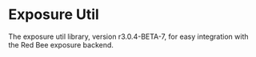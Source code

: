 # Exposure Util

The exposure util library, version r3.0.4-BETA-7, for easy integration with the Red Bee exposure backend.